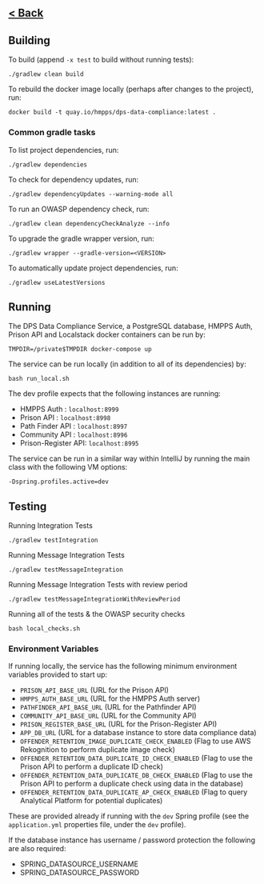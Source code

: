 [< Back](../README.md)
---

## Building

To build (append `-x test` to build without running tests):
```
./gradlew clean build
```
To rebuild the docker image locally (perhaps after changes to the project), run:
```
docker build -t quay.io/hmpps/dps-data-compliance:latest .
```

### Common gradle tasks 
To list project dependencies, run:
```
./gradlew dependencies
```

To check for dependency updates, run:
```
./gradlew dependencyUpdates --warning-mode all
```

To run an OWASP dependency check, run:
```
./gradlew clean dependencyCheckAnalyze --info
```

To upgrade the gradle wrapper version, run:
```
./gradlew wrapper --gradle-version=<VERSION>
```
To automatically update project dependencies, run:
```
./gradlew useLatestVersions
```
## Running

The DPS Data Compliance Service, a PostgreSQL database, HMPPS Auth, Prison API 
and Localstack docker containers can be run by:
```
TMPDIR=/private$TMPDIR docker-compose up
```

The service can be run locally (in addition to all of its dependencies) by:

```
bash run_local.sh
```
The dev profile
expects that the following instances are running:

- HMPPS Auth : `localhost:8999`
- Prison API : `localhost:8998`
- Path Finder API : `localhost:8997`
- Community API : `localhost:8996`
- Prison-Register API: `localhost:8995`

The service can be run in a similar way within IntelliJ by running the main class with the following VM options:
```
-Dspring.profiles.active=dev
```

## Testing

Running Integration Tests

```./gradlew testIntegration```

Running Message Integration Tests

```./gradlew testMessageIntegration```

Running Message Integration Tests with review period

```./gradlew testMessageIntegrationWithReviewPeriod```

Running all of the tests & the OWASP security checks

```bash local_checks.sh```

### Environment Variables

If running locally, the service has the following minimum environment variables provided 
to start up:

- `PRISON_API_BASE_URL` (URL for the Prison API)
- `HMPPS_AUTH_BASE_URL` (URL for the HMPPS Auth server)
- `PATHFINDER_API_BASE_URL` (URL for the Pathfinder API)
- `COMMUNITY_API_BASE_URL` (URL for the Community API)
- `PRISON_REGISTER_BASE_URL` (URL for the Prison-Register API)
- `APP_DB_URL` (URL for a database instance to store data compliance data)
- `OFFENDER_RETENTION_IMAGE_DUPLICATE_CHECK_ENABLED` (Flag to use AWS Rekognition to perform duplicate image check)
- `OFFENDER_RETENTION_DATA_DUPLICATE_ID_CHECK_ENABLED` (Flag to use the Prison API to perform a duplicate ID check)
- `OFFENDER_RETENTION_DATA_DUPLICATE_DB_CHECK_ENABLED` (Flag to use the Prison API to perform a duplicate check using data in the database)
- `OFFENDER_RETENTION_DATA_DUPLICATE_AP_CHECK_ENABLED` (Flag to query Analytical Platform for potential duplicates)

These are provided already if running with the `dev` Spring profile (see the `application.yml` properties file, under the `dev` profile).

If the database instance has username / password protection the following are also required:
- SPRING_DATASOURCE_USERNAME
- SPRING_DATASOURCE_PASSWORD
